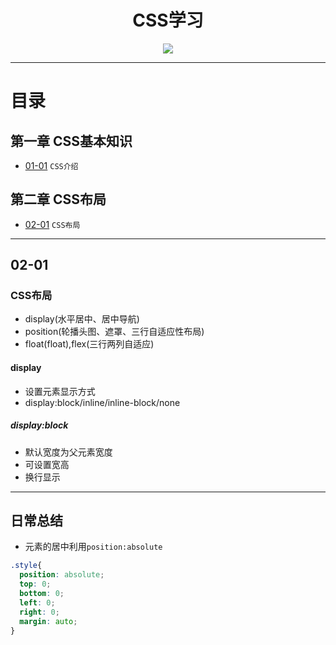 <h1 align="center">CSS学习</h1>
<p align="center"><img src="http://upload.chinaz.com/2014/0915/1410772362627.jpg" /></p>

---

# 目录
## 第一章 CSS基本知识

* [01-01](https://github.com/TYRMars/CSSdisplay#01-01) `CSS介绍`
## 第二章 CSS布局

* [02-01](https://github.com/TYRMars/CSSdisplay#02-01) `CSS布局`

---

## 02-01
### CSS布局
* display(水平居中、居中导航)
* position(轮播头图、遮罩、三行自适应性布局)
* float(float),flex(三行两列自适应)

#### display
* 设置元素显示方式
* display:block/inline/inline-block/none

##### display:block
* 默认宽度为父元素宽度
* 可设置宽高
* 换行显示

---

## 日常总结
* 元素的居中利用`position:absolute`
```CSS
.style{
  position: absolute;
  top: 0;
  bottom: 0;
  left: 0;
  right: 0;
  margin: auto;
}
```
